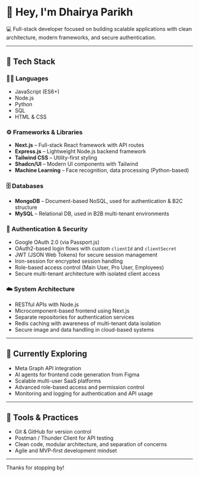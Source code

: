 # 👋 Hey, I'm Dhairya Parikh

💻 Full-stack developer focused on building scalable applications with clean architecture, modern frameworks, and secure authentication.

---

## 🧠 Tech Stack

### 👨‍💻 Languages
- JavaScript (ES6+)
- Node.js
- Python
- SQL
- HTML & CSS

### ⚙️ Frameworks & Libraries
- **Next.js** – Full-stack React framework with API routes
- **Express.js** – Lightweight Node.js backend framework
- **Tailwind CSS** – Utility-first styling
- **Shadcn/UI** – Modern UI components with Tailwind
- **Machine Learning** – Face recognition, data processing (Python-based)

### 🗄️ Databases
- **MongoDB** – Document-based NoSQL, used for authentication & B2C structure
- **MySQL** – Relational DB, used in B2B multi-tenant environments

### 🔐 Authentication & Security
- Google OAuth 2.0 (via Passport.js)
- OAuth2-based login flows with custom `clientId` and `clientSecret`
- JWT (JSON Web Tokens) for secure session management
- Iron-session for encrypted session handling
- Role-based access control (Main User, Pro User, Employees)
- Secure multi-tenant architecture with isolated client access

### ☁️ System Architecture
- RESTful APIs with Node.js
- Microcomponent-based frontend using Next.js
- Separate repositories for authentication services
- Redis caching with awareness of multi-tenant data isolation
- Secure image and data handling in cloud-based systems

---

## 🔄 Currently Exploring
- Meta Graph API integration
- AI agents for frontend code generation from Figma
- Scalable multi-user SaaS platforms
- Advanced role-based access and permission control
- Monitoring and logging for authentication and API usage

---

## 🧩 Tools & Practices
- Git & GitHub for version control
- Postman / Thunder Client for API testing
- Clean code, modular architecture, and separation of concerns
- Agile and MVP-first development mindset

---

Thanks for stopping by!

<!--
**dhairya48/dhairya48** is a ✨ _special_ ✨ repository because its `README.md` (this file) appears on your GitHub profile.

Here are some ideas to get you started:

- 🔭 I’m currently working on ...
- 🌱 I’m currently learning ...
- 👯 I’m looking to collaborate on ...
- 🤔 I’m looking for help with ...
- 💬 Ask me about ...
- 📫 How to reach me: ...
- 😄 Pronouns: ...
- ⚡ Fun fact: ...
-->
